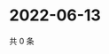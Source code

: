 # 2022-06-13

共 0 条

<!-- BEGIN WEIBO -->
<!-- 最后更新时间 Mon Jun 13 2022 06:15:07 GMT+0800 (China Standard Time) -->

<!-- END WEIBO -->
